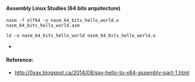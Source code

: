 #### Assembly Linux Studies (64 bits arquitecture)

`nasm -f elf64 -o nasm_64_bits_hello_world.o nasm_64_bits_hello_world.asm`

`ld -o nasm_64_bits_hello_world nasm_64_bits_hello_world.o`

-

#### Reference:

- http://0xax.blogspot.ca/2014/08/say-hello-to-x64-assembly-part-1.html


